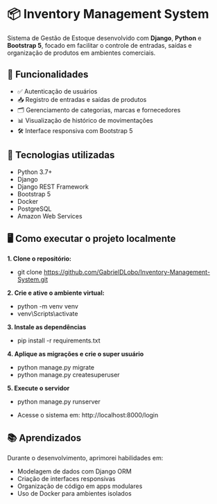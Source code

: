# 📦 Inventory Management System 

Sistema de Gestão de Estoque desenvolvido com **Django**, **Python** e **Bootstrap 5**, focado em facilitar o controle de entradas, saídas e organização de produtos em ambientes comerciais.

## 🚀 Funcionalidades

- ✅ Autenticação de usuários
- 📥 Registro de entradas e saídas de produtos
- 🗂️ Gerenciamento de categorias, marcas e fornecedores
- 📊 Visualização de histórico de movimentações
- 🛠️ Interface responsiva com Bootstrap 5

## 🧰 Tecnologias utilizadas

- Python 3.7+
- Django
- Django REST Framework
- Bootstrap 5
- Docker
- PostgreSQL
- Amazon Web Services

## 🖥️ Como executar o projeto localmente

<strong>1. Clone o repositório:</strong>
- git clone https://github.com/GabrielDLobo/Inventory-Management-System.git

<strong>2. Crie e ative o ambiente virtual:</strong>
- python -m venv venv
- venv\Scripts\activate

<strong>3. Instale as dependências</strong>
- pip install -r requirements.txt

<strong>4. Aplique as migrações e crie o super usuário</strong>
- python manage.py migrate
- python manage.py createsuperuser

<strong>5. Execute o servidor</strong>
- python manage.py runserver

- Acesse o sistema em: http://localhost:8000/login


## 📚 Aprendizados
Durante o desenvolvimento, aprimorei habilidades em:
- Modelagem de dados com Django ORM
- Criação de interfaces responsivas
- Organização de código em apps modulares
- Uso de Docker para ambientes isolados
